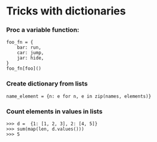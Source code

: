 # Tricks with dictionaries

### Proc a variable function:

```
foo_fn = {
    bar: run,
    car: jump,
    jar: hide,
}
foo_fn[foo]()
```

### Create dictionary from lists

```
name_element = {n: e for n, e in zip(names, elements)}
```

### Count elements in values in lists

```
>>> d =  {1: [1, 2, 3], 2: [4, 5]}
>>> sum(map(len, d.values()))
>>> 5
```
